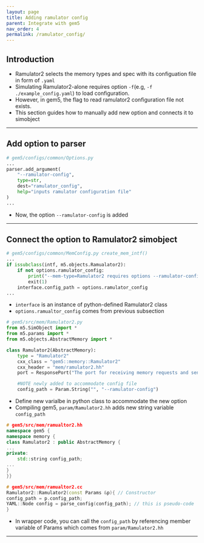 ```yaml
---
layout: page
title: Adding ramulator config
parent: Integrate with gem5
nav_order: 4
permalink: /ramulator_config/
---
```

## Introduction
- Ramulator2 selects the memory types and spec with its configuation file in form of `.yaml`
- Simulating Ramulator2-alone requires option `-f`(e.g, `-f ./example_config.yaml`) to load configuration.
- However, in gem5, the flag to read ramulator2 configuration file not exists.
- This section guides how to manually add new option and connects it to simobject

---
## Add option to parser

```py
# gem5/configs/common/Options.py
...
parser.add_argument(
    "--ramulator-config",
    type=str,
    dest="ramulator_config",
    help="inputs ramulator configuration file"
)
...
```
- Now, the option `--ramulator-config` is added

---

## Connect the option to Ramulator2 simobject
```py
# gem5/configs/common/MemConfig.py create_mem_intf()
...
if issubclass(intf, m5.objects.Ramualator2):
    if not options.ramulator_config:
        print("--mem-type=Ramulator2 requires options --ramulator-config")
        exit(1)
    interface.config_path = options.ramulator_config
...
```
- `interface` is an instance of python-defined Ramulator2 class 
- `options.ramualtor_config` comes from previous subsection

```py
# gem5/src/mem/Ramulator2.py
from m5.SimObject import *
from m5.params import *
from m5.objects.AbstractMemory import *

class Ramulator2(AbstractMemory):
    type = "Ramulator2"
    cxx_class = "gem5::memory::Ramulator2"
    cxx_header = "mem/ramulator2.hh"
    port = ResponsePort("The port for receiving memory requests and sending responses")

    #NOTE newly added to accommodate config file
    config_path = Param.String("", "--ramulator-config")
```
- Define new varialbe in python class to accommodate the new option
- Compiling gem5, `param/Ramulator2.hh` adds new string variable `config_path`

```c++
# gem5/src/mem/ramualtor2.hh
namespace gem5 {
namespace memory {
class Ramulator2 : public AbstractMemory {
...
private:
    std::string config_path;
...
}
}}

# gem5/src/mem/ramualtor2.cc
Ramulator2::Ramulator2(const Params &p){ // Constructor
config_path = p.config_path;
YAML::Node config = parse_config(config_path); // this is pseudo-code
}
```
- In wrapper code, you can call the `config_path` by referencing member variable of Params which comes from `param/Ramulator2.hh`

---

